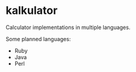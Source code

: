 kalkulator
==========

Calculator implementations in multiple languages.

Some planned languages:
- Ruby
- Java
- Perl
